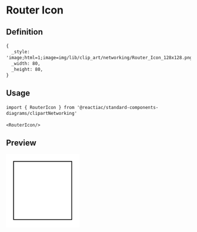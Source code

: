 # Router Icon

## Definition

```
{
  _style: 'image;html=1;image=img/lib/clip_art/networking/Router_Icon_128x128.pngstrokeColor=none;',
  _width: 80,
  _height: 80,
}
```

## Usage

```
import { RouterIcon } from '@reactiac/standard-components-diagrams/clipartNetworking'

<RouterIcon/>
```

## Preview

<img src="./router-icon.png" width="200"/>
